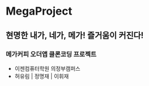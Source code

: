 # MegaProject
 ## 현명한 내가, 네가, 메가! 즐거움이 커진다!
 ### 메가커피 오더앱 클론코딩 프로젝트

- 이젠컴퓨터학원 의정부캠퍼스
- 허유림 | 정명재 | 이휘재




